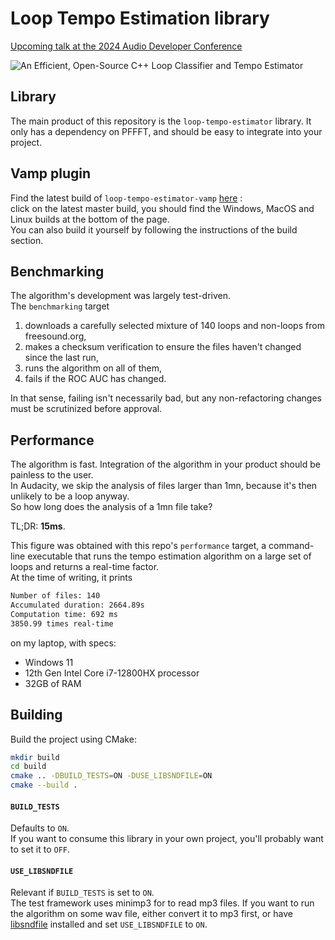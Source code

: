 # Loop Tempo Estimation library

[Upcoming talk at the 2024 Audio Developer Conference](https://conference.audio.dev/session/2024/an-efficient-open-source-c-loop-classifier-and-tempo-estimator/)

![An Efficient, Open-Source C++ Loop Classifier and Tempo Estimator](./ADC-2024/An%20Efficient%20Open-Source%20C++%20Loop%20Classifier%20and%20Tempo%20Estimator_TitleCard.png)

## Library

The main product of this repository is the `loop-tempo-estimator` library. It only has a dependency on PFFFT, and should be easy to integrate into your project.

## Vamp plugin

Find the latest build of `loop-tempo-estimator-vamp` [here](https://github.com/saintmatthieu/loop-tempo-estimator/actions?query=branch%3Amaster) :<br/>click on the latest master build, you should find the Windows, MacOS and Linux builds at the bottom of the page.<br/>You can also build it yourself by following the instructions of the build section.

## Benchmarking

The algorithm's development was largely test-driven.<br/>
The `benchmarking` target
1. downloads a carefully selected mixture of 140 loops and non-loops from freesound.org,
2. makes a checksum verification to ensure the files haven't changed since the last run,
3. runs the algorithm on all of them,
4. fails if the ROC AUC has changed.

In that sense, failing isn't necessarily bad, but any non-refactoring changes must be scrutinized before approval.

## Performance

The algorithm is fast. Integration of the algorithm in your product should be painless to the user.<br/>In Audacity, we skip the analysis of files larger than 1mn, because it's then unlikely to be a loop anyway.<br/>So how long does the analysis of a 1mn file take?

TL;DR: **15ms**.

This figure was obtained with this repo's `performance` target, a command-line executable that runs the tempo estimation algorithm on a large set of loops and returns a real-time factor.<br/>At the time of writing, it prints

```sh
Number of files: 140
Accumulated duration: 2664.89s
Computation time: 692 ms
3850.99 times real-time
```

on my laptop, with specs:

- Windows 11
- 12th Gen Intel Core i7-12800HX processor
- 32GB of RAM

## Building

Build the project using CMake:

```sh
mkdir build
cd build
cmake .. -DBUILD_TESTS=ON -DUSE_LIBSNDFILE=ON
cmake --build .
```

#### `BUILD_TESTS`

Defaults to `ON`.<br/>If you want to consume this library in your own project, you'll probably want to set it to `OFF`.

#### `USE_LIBSNDFILE`

Relevant if `BUILD_TESTS` is set to `ON`.<br/>
The test framework uses minimp3 for to read mp3 files. If you want to run the algorithm on some wav file, either convert it to mp3 first, or have [libsndfile](https://github.com/libsndfile/libsndfile) installed and set `USE_LIBSNDFILE` to `ON`.
